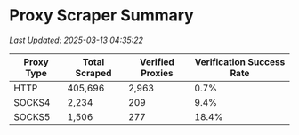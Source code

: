 # Proxy Scraper Summary

_Last Updated: 2025-03-13 04:35:22_

| Proxy Type | Total Scraped | Verified Proxies | Verification Success Rate |
|------------|--------------|------------------|--------------------------|
| HTTP | 405,696 | 2,963 | 0.7% |
| SOCKS4 | 2,234 | 209 | 9.4% |
| SOCKS5 | 1,506 | 277 | 18.4% |
